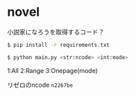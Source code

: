 # novel
小説家になろうを取得するコード？

```bash
$ pip install -r requirements.txt
```

```bash
$ python main.py <str:ncode> <int:mode>
```
1:All 2:Range 3:Onepage(mode)

リゼロのncode
`n2267be`